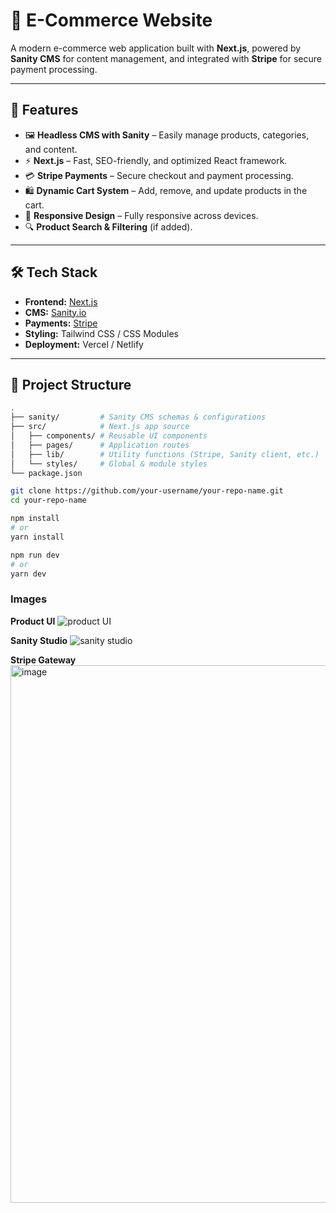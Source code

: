 # 🛒 E-Commerce Website  

A modern e-commerce web application built with **Next.js**, powered by **Sanity CMS** for content management, and integrated with **Stripe** for secure payment processing.  

---

## 🚀 Features  

- 🖼️ **Headless CMS with Sanity** – Easily manage products, categories, and content.  
- ⚡ **Next.js** – Fast, SEO-friendly, and optimized React framework.  
- 💳 **Stripe Payments** – Secure checkout and payment processing.  
- 🛍️ **Dynamic Cart System** – Add, remove, and update products in the cart.  
- 📱 **Responsive Design** – Fully responsive across devices.  
- 🔍 **Product Search & Filtering** (if added).  

---

## 🛠️ Tech Stack  

- **Frontend:** [Next.js](https://nextjs.org/)  
- **CMS:** [Sanity.io](https://www.sanity.io/)  
- **Payments:** [Stripe](https://stripe.com/)  
- **Styling:** Tailwind CSS / CSS Modules    
- **Deployment:** Vercel / Netlify  

---

## 📂 Project Structure  

```bash
.
├── sanity/         # Sanity CMS schemas & configurations
├── src/            # Next.js app source
│   ├── components/ # Reusable UI components
│   ├── pages/      # Application routes
│   ├── lib/        # Utility functions (Stripe, Sanity client, etc.)
│   └── styles/     # Global & module styles
└── package.json

git clone https://github.com/your-username/your-repo-name.git
cd your-repo-name

npm install
# or
yarn install

npm run dev
# or
yarn dev
```

### Images
**Product UI**
![product UI](https://github.com/user-attachments/assets/76758bcd-b70c-4d3c-9744-45c446115e8d)

**Sanity Studio**
![sanity studio](https://github.com/user-attachments/assets/4321b56e-bfee-4db4-891d-090813ed4931)

**Stripe Gateway**
<img width="1494" height="860" alt="image" src="https://github.com/user-attachments/assets/a5c98426-6108-4a47-887c-292f6395b79d" />

